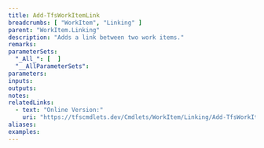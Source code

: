 ```yaml
---
title: Add-TfsWorkItemLink
breadcrumbs: [ "WorkItem", "Linking" ]
parent: "WorkItem.Linking"
description: "Adds a link between two work items."
remarks: 
parameterSets: 
  "_All_": [  ] 
  "__AllParameterSets": 
parameters: 
inputs: 
outputs: 
notes: 
relatedLinks: 
  - text: "Online Version:" 
    uri: "https://tfscmdlets.dev/Cmdlets/WorkItem/Linking/Add-TfsWorkItemLink"
aliases: 
examples: 
---
```

